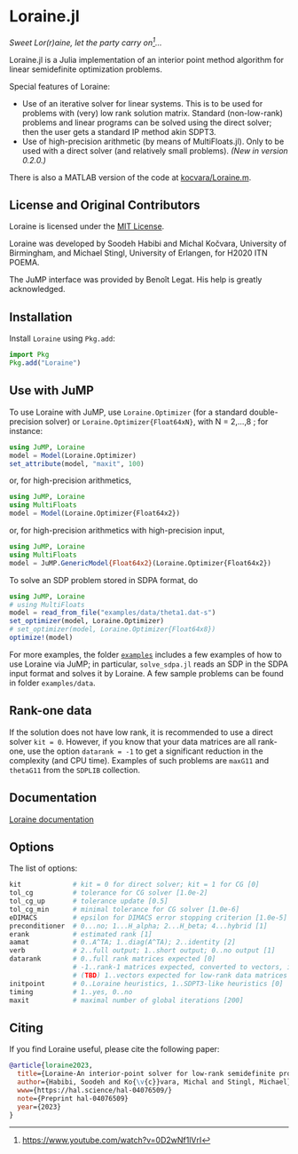 # Loraine.jl

*Sweet Lor(r)aine, let the party carry on[^1]...*

[^1]: https://www.youtube.com/watch?v=0D2wNf1lVrI

Loraine.jl is a Julia implementation of an interior point method algorithm for
linear semidefinite optimization problems. 

Special features of Loraine:

- Use of an iterative solver for linear systems. This is to be used for problems with (very) low rank solution matrix. Standard (non-low-rank) problems and linear programs can be solved using the direct solver; then the user gets a standard IP method akin SDPT3.
- Use of high-precision arithmetic (by means of MultiFloats.jl). Only to be used with a direct solver (and relatively small problems). *(New in version 0.2.0.)*

There is also a MATLAB version of the code at [kocvara/Loraine.m](https://github.com/kocvara/Loraine.m).

## License and Original Contributors

Loraine is licensed under the [MIT License](https://github.com/kocvara/Loraine.jl/blob/main/LICENSE.md).

Loraine was developed by Soodeh Habibi and Michal Kočvara, University of
Birmingham, and Michael Stingl, University of Erlangen, for H2020 ITN POEMA. 

The JuMP interface was provided by Benoît Legat. His help is greatly
acknowledged.

## Installation 

Install `Loraine` using `Pkg.add`:
```julia
import Pkg
Pkg.add("Loraine")
```

## Use with JuMP

To use Loraine with JuMP, use `Loraine.Optimizer` (for a standard double-precision solver) or `Loraine.Optimizer{Float64xN}`, with N = 2,...,8 ; for instance:
```julia
using JuMP, Loraine
model = Model(Loraine.Optimizer)
set_attribute(model, "maxit", 100)
```
or, for high-precision arithmetics,
```julia
using JuMP, Loraine
using MultiFloats
model = Model(Loraine.Optimizer{Float64x2})
```
or, for high-precision arithmetics with high-precision input,
```julia
using JuMP, Loraine
using MultiFloats
model = JuMP.GenericModel{Float64x2}(Loraine.Optimizer{Float64x2})
```
To solve an SDP problem stored in SDPA format, do
```julia
using JuMP, Loraine
# using MultiFloats
model = read_from_file("examples/data/theta1.dat-s")
set_optimizer(model, Loraine.Optimizer)
# set_optimizer(model, Loraine.Optimizer{Float64x8})
optimize!(model)
```

For more examples, the folder [`examples`](https://github.com/kocvara/Loraine.jl/tree/main/examples)
includes a few examples of how to use Loraine via JuMP; in particular,
`solve_sdpa.jl` reads an SDP in the SDPA input format and solves it by Loraine.
A few sample problems can be found in folder `examples/data`.

## Rank-one data
If the solution does not have low rank, it is recommended to use a direct 
solver `kit = 0`. However, if you know that your data matrices are all rank-one, 
use the option `datarank = -1` to get a significant reduction in the complexity 
(and CPU time). Examples of such problems are `maxG11` and `thetaG11` from the 
`SDPLIB` collection.

## Documentation
[Loraine documentation](https://kocvara.github.io/Loraine.jl/)

## Options

The list of options:
```julia
kit             # kit = 0 for direct solver; kit = 1 for CG [0]
tol_cg          # tolerance for CG solver [1.0e-2]
tol_cg_up       # tolerance update [0.5]
tol_cg_min      # minimal tolerance for CG solver [1.0e-6]
eDIMACS         # epsilon for DIMACS error stopping criterion [1.0e-5]
preconditioner  # 0...no; 1...H_alpha; 2...H_beta; 4...hybrid [1]
erank           # estimated rank [1]
aamat           # 0..A^TA; 1..diag(A^TA); 2..identity [2]
verb            # 2..full output; 1..short output; 0..no output [1]
datarank        # 0..full rank matrices expected [0]
                # -1..rank-1 matrices expected, converted to vectors, if possible
                # (TBD) 1..vectors expected for low-rank data matrices
initpoint       # 0..Loraine heuristics, 1..SDPT3-like heuristics [0]
timing          # 1..yes, 0..no
maxit           # maximal number of global iterations [200]
```

## Citing

If you find Loraine useful, please cite the following paper:
```bibtex
@article{loraine2023,
  title={Loraine-An interior-point solver for low-rank semidefinite programming},
  author={Habibi, Soodeh and Ko{\v{c}}vara, Michal and Stingl, Michael},
  www={https://hal.science/hal-04076509/}
  note={Preprint hal-04076509}
  year={2023}
}
```
